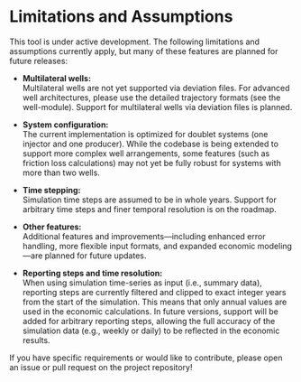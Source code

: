 # Limitations and Assumptions

This tool is under active development. The following limitations and assumptions currently apply, but many of these features are planned for future releases:

- **Multilateral wells:**  
  Multilateral wells are not yet supported via deviation files. For advanced well architectures, please use the detailed trajectory formats (see the well-module). Support for multilateral wells via deviation files is planned.

- **System configuration:**  
  The current implementation is optimized for doublet systems (one injector and one producer). While the codebase is being extended to support more complex well arrangements, some features (such as friction loss calculations) may not yet be fully robust for systems with more than two wells.

- **Time stepping:**  
  Simulation time steps are assumed to be in whole years. Support for arbitrary time steps and finer temporal resolution is on the roadmap.

- **Other features:**  
  Additional features and improvements—including enhanced error handling, more flexible input formats, and expanded economic modeling—are planned for future updates.

- **Reporting steps and time resolution:**  
  When using simulation time-series as input (i.e., summary data), reporting steps are currently filtered and clipped to exact integer years from the start of the simulation. This means that only annual values are used in the economic calculations. In future versions, support will be added for arbitrary reporting steps, allowing the full accuracy of the simulation data (e.g., weekly or daily) to be reflected in the economic results.

If you have specific requirements or would like to contribute, please open an issue or pull request on the project repository!
